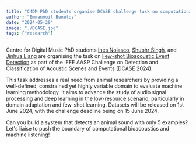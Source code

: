 ```yaml
---
title: "C4DM PhD students organise DCASE challenge task on computational bioacoustics"
author: "Emmanouil Benetos"
date: "2024-05-29"
image: "./DCASE.jpg"
tags: ["research"]
---
```


Centre for Digital Music PhD students [Ines Nolasco](https://scholar.google.com/citations?user=C1jftogAAAAJ&hl=en), [Shubhr Singh](https://shubhrsingh22.github.io/), and [Jinhua Liang](https://jinhualiang.github.io/) are organising the task on [Few-shot Bioacoustic Event Detection](https://dcase.community/challenge2024/task-few-shot-bioacoustic-event-detection) as part of the IEEE AASP Challenge on Detection and Classification of Acoustic Scenes and Events (DCASE 2024).

This task addresses a real need from animal researchers by providing a well-defined, constrained yet highly variable domain to evaluate machine learning methodology. It aims to advance the study of audio signal processing and deep learning in the low-resource scenario, particularly in domain adaptation and few-shot learning. Datasets will be released on 1st June 2024, with the challenge deadline being on 15 June 2024.

Can you build a system that detects an animal sound with only 5 examples?  Let's liaise to push the boundary of computational bioacoustics and machine listening!
